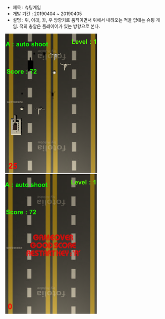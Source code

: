 + 제목 : 슈팅게임
+ 개발 기간 : 20190404 ~ 20190405
+ 설명 : 위, 아래, 좌, 우 방향키로 움직이면서 위에서 내려오는 적을 없애는 슈팅 게임. 적의 총알은 플레이어가 있는 방향으로 쏜다.

![실행화면](./picture.PNG)
![실행화면](./picture2.PNG)
